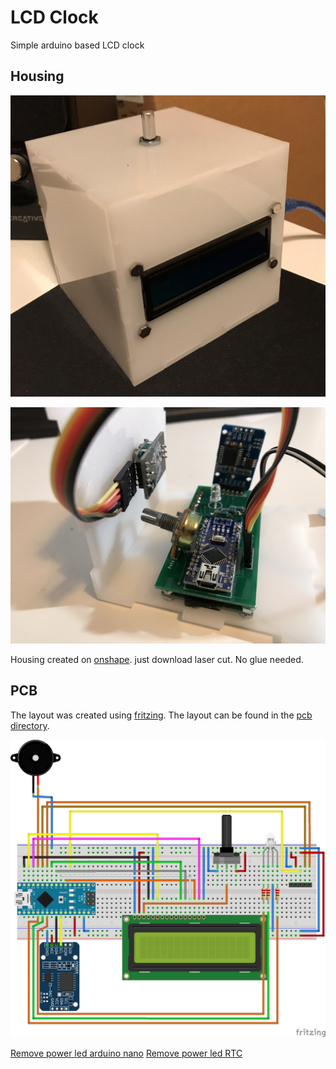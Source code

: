 # LCD Clock

Simple arduino based LCD clock

## Housing

![Housing](doc/housing.JPEG)

![Housing2](doc/wire.JPEG)

Housing created on [onshape](https://cad.onshape.com/documents/7e005409f38201798dc942d9/w/5e6d3c3bb7cc64c14bf61a7f/e/cab6b54d7c383a0fabe58725). just download laser cut. No glue needed.

## PCB

The layout was created using [fritzing](https://fritzing.org/home/). The layout can be found in the [pcb  directory](./pcb).

![Layout](doc/clockPCB.png)

[Remove power led arduino nano](https://forum.arduino.cc/index.php?topic=418299.0)
[Remove power led RTC](https://oberguru.net/elektronik/rtc/ds3231/ds3231.html)